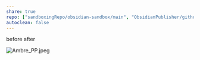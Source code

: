 ```yaml
---
share: true
repo: ["sandboxingRepo/obsidian-sandbox/main", "ObsidianPublisher/github-publisher-test/main"]
autoclean: false
---
```

before
after


![Ambre_PP.jpeg](./images/Ambre_PP.jpeg)